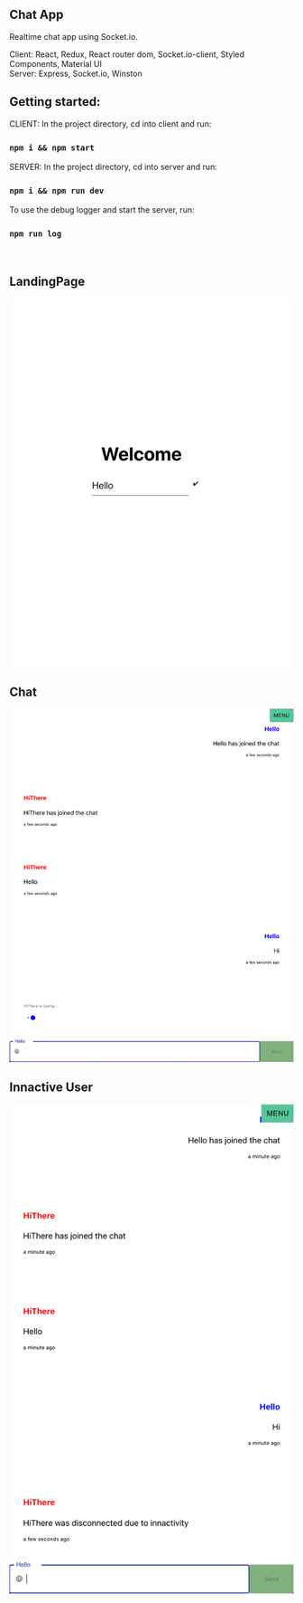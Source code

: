 ## Chat App

Realtime chat app using Socket.io.
<br/>

Client:
React, Redux, React router dom, Socket.io-client, Styled Components, Material UI
<br/>
Server: Express, Socket.io, Winston

## Getting started:

CLIENT: In the project directory, cd into client and run:

### `npm i && npm start`

SERVER: In the project directory, cd into server and run:

### `npm i && npm run dev`

To use the debug logger and start the server, run:

### `npm run log`

<br/>

## LandingPage

![LandingPage](LandingPage.png)

## Chat
![Chat](Chat.png)

## Innactive User
![Innactive User](InnactiveUser.png)

